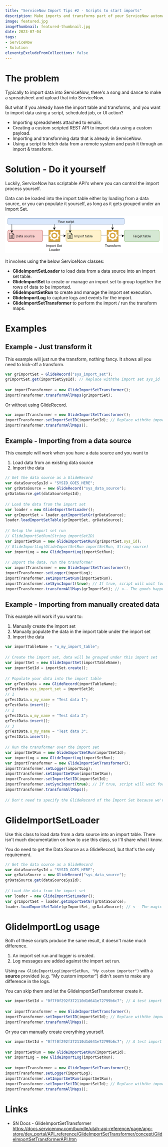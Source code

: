 ```yaml
---
title: "ServiceNow Import Tips #2 - Scripts to start imports"
description: Make imports and transforms part of your ServiceNow automations. Did you know that you can kick-off data sources and transforms using scripts? So many possibilties!
image: featured.jpg
imageThumbnail: featured-thumbnail.jpg
date: 2023-07-04
tags:
- ServiceNow
- Solution
eleventyExcludeFromCollections: false
---
```


# The problem
Typically to import data into ServiceNow, there's a song and dance to make a spreadsheet and upload that into ServiceNow.

But what if you already have the import table and transforms, and you want to import data using a script, scheduled job, or UI action?

* Importing spreadsheets attached to emails.
* Creating a custom scripted REST API to import data using a custom payload.
* Importing and transforming data that is already in ServiceNow.
* Using a script to fetch data from a remote system and push it through an import & transform.

# Solution - Do it yourself
Luckily, ServiceNow has scriptable API's where you can control the import process yourself.

Data can be loaded into the import table either by loading from a data source, or you can populate it yourself, as long as it gets grouped under an Import Set.

[![Diagram of scripted imports](diagram-script-import.png)](diagram-script-import.png)

It involves using the below ServiceNow classes:
* **GlideImportSetLoader** to load data from a data source into an import set table.
* **GlideImportSet** to create or manage an import set to group together the rows of data to be imported.
* **GlideImportSetRun** to create and manage the import set execution.
* **GlideImportLog** to capture logs and events for the import.
* **GlideImportSetTransformer** to perform the import / run the transform maps.

# Examples

## Example - Just transform it
This example will just run the transform, nothing fancy.
It shows all you need to kick-off a transform.

```js
var grImportSet = GlideRecord("sys_import_set");
grImportSet.get(importSetSysId); // Replace withthe import set sys_id

var importTransformer = new GlideImportSetTransformer();
importTransformer.transformAllMaps(grImportSet); 
```

Or without using GlideRecord.

```js
var importTransformer = new GlideImportSetTransformer();
importTransformer.setImportSetID(importSetId); // Replace withthe import set sys_id
importTransformer.transformAllMaps(); 
```

## Example - Importing from a data source
This example will work when you have a data source and you want to 
1. Load data from an existing data source
1. Import the data

```js
// Get the data source as a GlideRecord
var dataSourceSysId = "SYSID_GOES_HERE";
var grDataSource = new GlideRecord("sys_data_source");
grDataSource.get(dataSourceSysId);

// Load the data from the import set
var loader = new GlideImportSetLoader();
var grImportSet = loader.getImportSetGr(grDataSource);
loader.loadImportSetTable(grImportSet, grDataSource);

// Setup the import set run
// GlideImportSetRun(String importSetID)
var importSetRun = new GlideImportSetRun(grImportSet.sys_id);
// GlideImportLog(GlideImportSetRun importSetRun, String source)
var importLog = new GlideImportLog(importSetRun); 

// Import the data, run the transformer
var importTransformer = new GlideImportSetTransformer();
importTransformer.setLogger(importLog);
importTransformer.setImportSetRun(importSetRun);
importTransformer.setSyncImport(true); // If true, script will wait for transform to finish
importTransformer.transformAllMaps(grImportSet); // <-- The goods happen right here
```

## Example - Importing from manually created data
This example will work if you want to:
1. Manually create the import set
1. Manually populate the data in the import table under the import set
1. Import the data

```js
var importTableName = "u_my_import_table";

// Create the import set, data will be grouped under this import set
var importSet = new GlideImportSet(importTableName);
var importSetId = importSet.create();

// Populate your data into the import table
var grTestData = new GlideRecord(importTableName);
grTestData.sys_import_set = importSetId;
// 1
grTestData.u_my_name = "Test data 1";
grTestData.insert();
// 2
grTestData.u_my_name = "Test data 2";
grTestData.insert();
// 3
grTestData.u_my_name = "Test data 3";
grTestData.insert();

// Run the transformer over the import set
var importSetRun = new GlideImportSetRun(importSetId);
var importLog = new GlideImportLog(importSetRun);
var importTransformer = new GlideImportSetTransformer();
importTransformer.setLogger(importLog);
importTransformer.setImportSetRun(importSetRun);
importTransformer.setImportSetID(importSetId);
importTransformer.setSyncImport(true); // If true, script will wait for transform to finish
importTransformer.transformAllMaps(); 

// Don't need to specify the GlideRecord of the Import Set because we've already done it using .setImportSetID()
```

# GlideImportSetLoader
Use this class to load data from a data source into an import table.
There isn't much documentation on how to use this class, so I'll share what I know.

You do need to get the Data Source as a GlideRecord, but that's the only requirement.

```js
// Get the data source as a GlideRecord
var dataSourceSysId = "SYSID_GOES_HERE";
var grDataSource = new GlideRecord("sys_data_source");
grDataSource.get(dataSourceSysId);

// Load the data from the import set
var loader = new GlideImportSetLoader();
var grImportSet = loader.getImportSetGr(grDataSource);
loader.loadImportSetTable(grImportSet, grDataSource); // <-- The magic happens here
```

# GlideImportLog usage
Both of these scripts produce the same result, it doesn't make much difference.
1. An import set run and logger is created.
1. Log messages are added against the import set run.

Using `new GlideImportLog(importSetRun, "My custom importer")` with a **source** provided (e.g. "My custom importer") didn't seem to make any difference in the logs.

You can skip them and let the GlideImportSetTransformer create it.

```js
var importSetId = "0f7f0f292f372110d1d641e72799b6c7"; // A test import set

var importTransformer = new GlideImportSetTransformer();
importTransformer.setImportSetID(importSetId); // Replace withthe import set sys_id
importTransformer.transformAllMaps(); 
```

Or you can manually create everything yourself.

```js
var importSetId = "0f7f0f292f372110d1d641e72799b6c7"; // A test import set

var importSetRun = new GlideImportSetRun(importSetId);
var importLog = new GlideImportLog(importSetRun);

var importTransformer = new GlideImportSetTransformer();
importTransformer.setLogger(importLog);
importTransformer.setImportSetRun(importSetRun);
importTransformer.setImportSetID(importSetId); // Replace withthe import set sys_id
importTransformer.transformAllMaps(); 
```

# Links
* SN Docs - GlideImportSetTransformer
  https://docs.servicenow.com/bundle/utah-api-reference/page/app-store/dev_portal/API_reference/GlideImportSetTransformer/concept/GlideImportSetTransformerAPI.htm